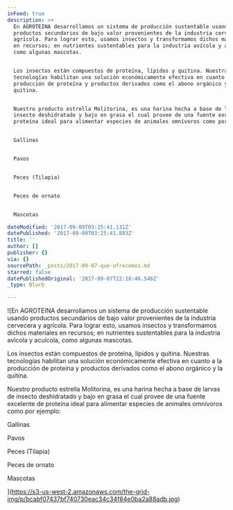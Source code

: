 ```yaml
---
inFeed: true
description: >+
  En AGROTEINA desarrollamos un sistema de producción sustentable usando
  productos secundarios de bajo valor provenientes de la industria cervecera y
  agrícola. Para lograr esto, usamos insectos y transformamos dichos materiales
  en recursos; en nutrientes sustentables para la industria avícola y acuícola,
  como algunas mascotas.


  Los insectos están compuestos de proteína, lípidos y quitina. Nuestras
  tecnologías habilitan una solución económicamente efectiva en cuanto a la
  producción de proteína y productos derivados como el abono orgánico y la
  quitina.


  Nuestro producto estrella Molitorina, es una harina hecha a base de larvas de
  insecto deshidratado y bajo en grasa el cual provee de una fuente excelente de
  proteína ideal para alimentar especies de animales omnívoros como por ejemplo:


  Gallinas


  Pavos


  Peces (Tilapia)


  Peces de ornato


  Mascotas

dateModified: '2017-09-09T03:25:41.131Z'
datePublished: '2017-09-09T03:25:41.883Z'
title: ''
author: []
publisher: {}
via: {}
sourcePath: _posts/2017-09-07-que-ofrecemos.md
starred: false
datePublishedOriginal: '2017-09-07T22:18:46.546Z'
_type: Blurb

---
```

![En AGROTEINA desarrollamos un sistema de producción sustentable usando productos secundarios de bajo valor provenientes de la industria cervecera y agrícola. Para lograr esto, usamos insectos y transformamos dichos materiales en recursos; en nutrientes sustentables para la industria avícola y acuícola, como algunas mascotas.

Los insectos están compuestos de proteína, lípidos y quitina. Nuestras tecnologías habilitan una solución económicamente efectiva en cuanto a la producción de proteína y productos derivados como el abono orgánico y la quitina.

Nuestro producto estrella Molitorina, es una harina hecha a base de larvas de insecto deshidratado y bajo en grasa el cual provee de una fuente excelente de proteína ideal para alimentar especies de animales omnívoros como por ejemplo:

Gallinas

Pavos

Peces (Tilapia)

Peces de ornato

Mascotas

](https://s3-us-west-2.amazonaws.com/the-grid-img/p/bcabf07437bf740730eac34c34f84e0ba2a88adb.jpg)